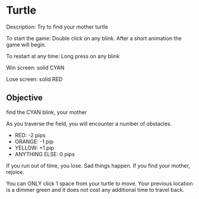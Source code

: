 # Turtle
Description: Try to find your mother turtle

To start the game: Double click on any blink.  After a short animation the game will begin.

To restart at any time: Long press on any blink

Win screen: solid CYAN

Lose screen: solid RED

## Objective

find the CYAN blink, your mother

As you traverse the field, you will encounter a number of obstacles.
- RED: -2 pips
- ORANGE: -1 pip
- YELLOW: +1 pip
- ANYTHING ELSE: 0 pips

If you run out of time, you lose.  Sad things happen.  If you find your mother, rejoice.

You can ONLY click 1 space from your turtle to move.  Your previous location is a dimmer green and it does not cost any additional time to travel back.
